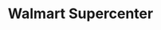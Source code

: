 ---
title: "Walmart Supercenter"
url: /jacksonville/walmart-supercenter-normandy-boulevard/
shop: Supermarkt
---